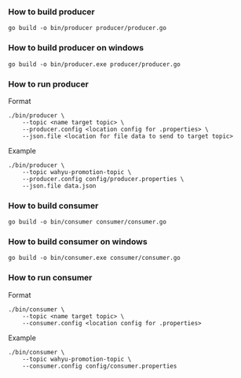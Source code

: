### How to build producer

```go build -o bin/producer producer/producer.go```

### How to build producer on windows

```go build -o bin/producer.exe producer/producer.go```

### How to run producer
Format
```
./bin/producer \
    --topic <name target topic> \
    --producer.config <location config for .properties> \
    --json.file <location for file data to send to target topic>
```

Example
```
./bin/producer \
    --topic wahyu-promotion-topic \
    --producer.config config/producer.properties \
    --json.file data.json
```

### How to build consumer 

```go build -o bin/consumer consumer/consumer.go```

### How to build consumer on windows

```go build -o bin/consumer.exe consumer/consumer.go```

### How to run consumer
Format
```
./bin/consumer \
    --topic <name target topic> \
    --consumer.config <location config for .properties>
```

Example
```
./bin/consumer \
    --topic wahyu-promotion-topic \
    --consumer.config config/consumer.properties
```